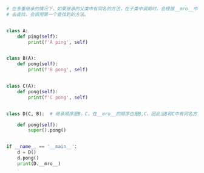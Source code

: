 
<BlogInfo title="3.多重继承和方法解析顺序" author="白日梦想猿" pv=0 read_times=0 pre_cost_time=0分22秒 category="继承的优缺点" tag_list="['继承的优缺点']" create_time="2022.04.07 15:24:59" update_time="2022.04.07 17:46:24" />

```python
# 在多重继承的情况下，如果继承的父类中有同名的方法，在子类中调用时，会根据__mro__中的调用顺序
# 去查找，会调用第一个查找到的方法。


class A:
    def ping(self):
        print(f'A ping', self)


class B(A):
    def pong(self):
        print(f'B pong', self)


class C(A):
    def pong(self):
        print(f'C pong', self)


class D(C, B):  # 继承顺序是B，C，在__mro__的顺序也是B,C，因此当B和C中有同名方法时，优先调用B中的方法

    def pong(self):
        super().pong()


if __name__ == '__main__':
    d = D()
    d.pong()
    print(D.__mro__)

```
